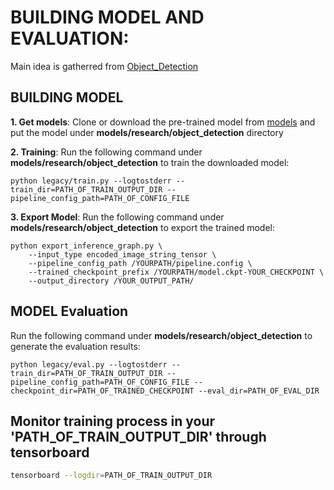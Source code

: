# BUILDING MODEL AND EVALUATION:
Main idea is gatherred from [Object_Detection](https://github.com/tensorflow/models/tree/master/research/object_detection)

## BUILDING MODEL 
**1. Get models**:
Clone or download the pre-trained model from 
[models](https://github.com/tensorflow/models) and put the model under **models/research/object_detection** directory

**2. Training**:
Run the following command under **models/research/object_detection** to train the downloaded model:
```
python legacy/train.py --logtostderr --train_dir=PATH_OF_TRAIN_OUTPUT_DIR --pipeline_config_path=PATH_OF_CONFIG_FILE
```

**3. Export Model**:
Run the following command under **models/research/object_detection** to export the trained model:
```
python export_inference_graph.py \
    --input_type encoded_image_string_tensor \
    --pipeline_config_path /YOURPATH/pipeline.config \
    --trained_checkpoint_prefix /YOURPATH/model.ckpt-YOUR_CHECKPOINT \
    --output_directory /YOUR_OUTPUT_PATH/
```

## MODEL Evaluation 
Run the following command under **models/research/object_detection** to generate the evaluation results:
```
python legacy/eval.py --logtostderr --train_dir=PATH_OF_TRAIN_OUTPUT_DIR --pipeline_config_path=PATH_OF_CONFIG_FILE --checkpoint_dir=PATH_OF_TRAINED_CHECKPOINT --eval_dir=PATH_OF_EVAL_DIR
```
## Monitor training process in your 'PATH_OF_TRAIN_OUTPUT_DIR' through tensorboard

```bash
tensorboard --logdir=PATH_OF_TRAIN_OUTPUT_DIR
```
